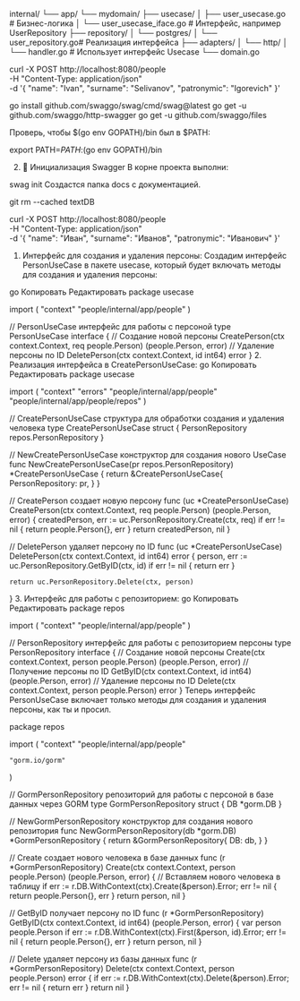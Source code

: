 internal/
└── app/
    └── mydomain/
        ├── usecase/
        │   ├── user_usecase.go        # Бизнес-логика
        │   └── user_usecase_iface.go  # Интерфейс, например UserRepository
        ├── repository/
        │   └── postgres/
        │       └── user_repository.go# Реализация интерфейса
        ├── adapters/
        │   └── http/
        │       └── handler.go         # Использует интерфейс Usecase
        └── domain.go


 curl -X POST http://localhost:8080/people \
  -H "Content-Type: application/json" \
  -d '{
    "name": "Ivan",
    "surname": "Selivanov",
    "patronymic": "Igorevich"
}'




go install github.com/swaggo/swag/cmd/swag@latest
go get -u github.com/swaggo/http-swagger
go get -u github.com/swaggo/files

Проверь, чтобы $(go env GOPATH)/bin был в $PATH:


export PATH=$PATH:$(go env GOPATH)/bin

2. 📂 Инициализация Swagger
В корне проекта выполни:


swag init
Создастся папка docs с документацией.


git rm --cached textDB


curl -X POST http://localhost:8080/people \
  -H "Content-Type: application/json" \
  -d '{
    "name": "Иван",
    "surname": "Иванов",
    "patronymic": "Иванович"
  }'




1. Интерфейс для создания и удаления персоны:
Создадим интерфейс PersonUseCase в пакете usecase, который будет включать методы для создания и удаления персоны:

go
Копировать
Редактировать
package usecase

import (
	"context"
	"people/internal/app/people"
)

// PersonUseCase интерфейс для работы с персоной
type PersonUseCase interface {
	// Создание новой персоны
	CreatePerson(ctx context.Context, req people.Person) (people.Person, error)
	// Удаление персоны по ID
	DeletePerson(ctx context.Context, id int64) error
}
2. Реализация интерфейса в CreatePersonUseCase:
go
Копировать
Редактировать
package usecase

import (
	"context"
	"errors"
	"people/internal/app/people"
	"people/internal/app/people/repos"
)

// CreatePersonUseCase структура для обработки создания и удаления человека
type CreatePersonUseCase struct {
	PersonRepository repos.PersonRepository
}

// NewCreatePersonUseCase конструктор для создания нового UseCase
func NewCreatePersonUseCase(pr repos.PersonRepository) *CreatePersonUseCase {
	return &CreatePersonUseCase{
		PersonRepository: pr,
	}
}

// CreatePerson создает новую персону
func (uc *CreatePersonUseCase) CreatePerson(ctx context.Context, req people.Person) (people.Person, error) {
	createdPerson, err := uc.PersonRepository.Create(ctx, req)
	if err != nil {
		return people.Person{}, err
	}
	return createdPerson, nil
}

// DeletePerson удаляет персону по ID
func (uc *CreatePersonUseCase) DeletePerson(ctx context.Context, id int64) error {
	person, err := uc.PersonRepository.GetByID(ctx, id)
	if err != nil {
		return err
	}

	return uc.PersonRepository.Delete(ctx, person)
}
3. Интерфейс для работы с репозиторием:
go
Копировать
Редактировать
package repos

import (
	"context"
	"people/internal/app/people"
)

// PersonRepository интерфейс для работы с репозиторием персоны
type PersonRepository interface {
	// Создание новой персоны
	Create(ctx context.Context, person people.Person) (people.Person, error)
	// Получение персоны по ID
	GetByID(ctx context.Context, id int64) (people.Person, error)
	// Удаление персоны по ID
	Delete(ctx context.Context, person people.Person) error
}
Теперь интерфейс PersonUseCase включает только методы для создания и удаления персоны, как ты и просил.


package repos

import (
	"context"
	"people/internal/app/people"

	"gorm.io/gorm"
)

// GormPersonRepository репозиторий для работы с персоной в базе данных через GORM
type GormPersonRepository struct {
	DB *gorm.DB
}

// NewGormPersonRepository конструктор для создания нового репозитория
func NewGormPersonRepository(db *gorm.DB) *GormPersonRepository {
	return &GormPersonRepository{
		DB: db,
	}
}

// Create создает нового человека в базе данных
func (r *GormPersonRepository) Create(ctx context.Context, person people.Person) (people.Person, error) {
	// Вставляем нового человека в таблицу
	if err := r.DB.WithContext(ctx).Create(&person).Error; err != nil {
		return people.Person{}, err
	}
	return person, nil
}

// GetByID получает персону по ID
func (r *GormPersonRepository) GetByID(ctx context.Context, id int64) (people.Person, error) {
	var person people.Person
	if err := r.DB.WithContext(ctx).First(&person, id).Error; err != nil {
		return people.Person{}, err
	}
	return person, nil
}

// Delete удаляет персону из базы данных
func (r *GormPersonRepository) Delete(ctx context.Context, person people.Person) error {
	if err := r.DB.WithContext(ctx).Delete(&person).Error; err != nil {
		return err
	}
	return nil
}











